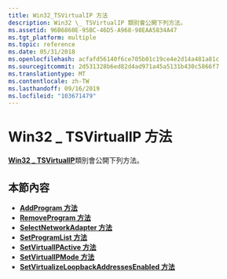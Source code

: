```yaml
---
title: Win32_TSVirtualIP 方法
description: Win32 \_ TSVirtualIP 類別會公開下列方法。
ms.assetid: 96B6860E-95BC-46D5-A968-98EAA5834A47
ms.tgt_platform: multiple
ms.topic: reference
ms.date: 05/31/2018
ms.openlocfilehash: acfafd56140f6ce705b01c19ce4e2d14a481a81c
ms.sourcegitcommit: 2d531328b6ed82d4ad971a45a5131b430c5866f7
ms.translationtype: MT
ms.contentlocale: zh-TW
ms.lasthandoff: 09/16/2019
ms.locfileid: "103671479"
---
```

# <a name="win32_tsvirtualip-methods"></a>Win32 \_ TSVirtualIP 方法

[**Win32 \_ TSVirtualIP**](win32-tsvirtualip.md)類別會公開下列方法。

## <a name="in-this-section"></a>本節內容

-   [**AddProgram 方法**](addprogram-win32-tsvirtualip.md)
-   [**RemoveProgram 方法**](removeprogram-win32-tsvirtualip.md)
-   [**SelectNetworkAdapter 方法**](selectnetworkadapter-win32-tsvirtualip.md)
-   [**SetProgramList 方法**](setprogramlist-win32-tsvirtualip.md)
-   [**SetVirtualIPActive 方法**](setvirtualipactive-win32-tsvirtualip.md)
-   [**SetVirtualIPMode 方法**](setvirtualipmode-win32-tsvirtualip.md)
-   [**SetVirtualizeLoopbackAddressesEnabled 方法**](setvirtualizeloopbackaddressesenabled-win32-tsvirtualip.md)

 

 




